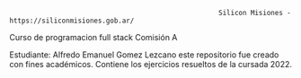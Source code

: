                                                         Silicon Misiones - https://siliconmisiones.gob.ar/
                                              
Curso de programacion full stack 
Comisión A 

Estudiante: Alfredo Emanuel Gomez Lezcano
este repositorio fue creado con fines académicos.
Contiene los ejercicios resueltos de la cursada 2022.

